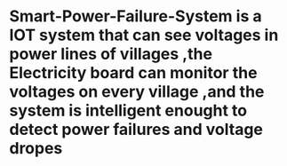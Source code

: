# Smart-Power-Failure-System is a IOT system that can see voltages in power lines of villages ,the Electricity board can monitor the voltages on every village ,and the system is intelligent enought to detect power failures and voltage dropes
